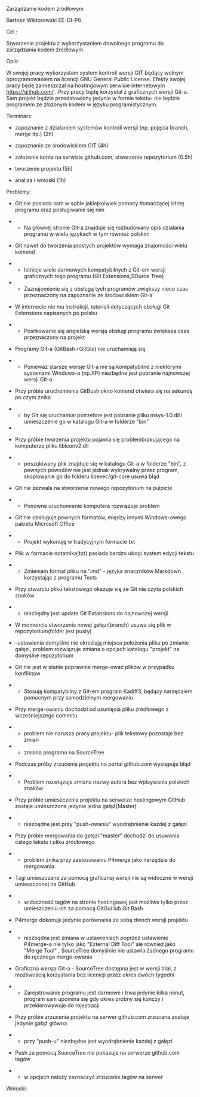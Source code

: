 Zarządzanie kodem źródłowym



Bartosz Wiktorowski EE-DI-P6



Cel :

Stworzenie projektu z wykorzystaniem dowolnego programu do zarządzania kodem
źródłowym.

Opis:

W swojej pracy wykorzystam system kontroli wersji GIT będący wolnym
oprogramowaniem na licencji GNU General Public License. Efekty swojej pracy będę
zamieszczał  na hostingowym serwisie internetowym  https://github.com/ . Przy
pracy będę korzystał z graficznych wersji Git-a. Sam projekt będzie
przedstawiony jedynie w formie tekstu- nie będzie programem ze złożonym kodem w
języku programistycznym.



Terminarz:

-   zapoznanie z działaniem systemów kontroli wersji (np. pojęcia branch, merge
    itp.) (2h)

-   zapoznanie ze środowiskiem GIT (4h)

-   założenie konta na serwisie github.com, stworzenie repozytorium (0.5h)

-   tworzenie projektu (5h)

-   analiza i wnioski (1h)



Problemy:

-   Git nie posiada sam w sobie jakiejkolwiek pomocy tłumaczącej istotę programu
    oraz posługiwanie się nim

-   - Na głównej stronie Git-a znajduje się rozbudowany opis działania programu
    w wielu językach w tym również polskim



-   Git nawet do tworzenia prostych projektów wymaga znajomości wielu komend

-   - Istnieje wiele darmowych kompatybilnych z Git-em wersji graficznych tego
    programu (Git Extensions,SOurce Tree)

-   - Zaznajomienie się z obsługą tych programów zwiększy nieco czas
    przeznaczony na zapoznanie ze środowiskiem Git-a



-   W internecie nie ma instrukcji, tutoriali dotyczących obsługi Git Extensions
    napisanych po polsku

-   - Posiłkowanie się angielską wersją obsługi programu zwiększa czas
    przeznaczony na projekt



-   Programy Git-a (GitBash i GitGui) nie uruchamiają się

-   - Ponieważ starsze wersje Git-a nie są kompatybilne z niektórymi systemami
    Windows-a (np.XP) niezbędne jest pobranie najnowszej wersji Git-a



-   Przy próbie uruchomienia GitBush okno komend otwiera się na sekundę po czym
    znika

-   - by Git się uruchamiał potrzebne jest pobranie pliku msys-1.0.dll i
    umieszczenie go w katalogu Git-a w folderze "bin"

-   

-   Przy próbie tworzenia projektu pojawia się problembrakującego na komputerze
    pliku libiconv2.dll

-   - poszukiwany plik znajduje się w katalogu Git-a w folderze "bin", z pewnych
    powodów nie jest jednak wykrywalny przez program, skopiowanie go do folderu
    libexec/git-core usuwa błąd



-   Git nie zezwala na stworzenie nowego repozytorium na pulpicie

-   - Ponowne uruchomienie komputera rozwiązuje problem



-   Git nie obsługuje pewnych formatów, między innymi Windows-owego pakietu
    Microsoft Office

-   - Projekt wykonuję w tradycyjnym formacie txt



-   Plik w formacie notatnika(txt) pasiada bardzo ubogi system edycji tekstu

-   - Zmieniam format pliku na ".md" - języka znaczników Markdown , korzystając
    z programu Texts



-   Przy otwarciu pliku tekstowego okazuje się że Git nie czyta polskich znaków

-   - niezbędny jest update Git Extansions do najnowszej wersji



-   W momencie stworzenia nowej gałęzi(branch) usuwa się plik w
    repozytorium(folder jest pusty)

-   -ustawienia domyślne nie określają miejsca położenia pliku po zmianie
    gałęzi, problem rozwiązuje zmiana o opcjach katalogu "projekt" na domyślne
    repozytorium



-   Git nie jest w stanie poprawnie merge-ować plików w przypadku konfliktów

-   - Stosuję kompatybilny z Git-em program Kadiff3, będący narzędziem pomocnym
    przy samodzielnym mergowaniu



-   Przy merge-owaniu dochodzi od usunięcia pliku źródłowego z  wcześniejszego
    commitu

-   - problem nie narusza pracy projektu- plik tekstowy pozostaje bez zmian

-   - zmiana programu na SourceTree



-   Podczas próby zrzucenia projektu na portal github.com występuje błąd

-   - Problem rozwiązuje zmiana nazwy autora bez wpisywania polskich znaków



-   Przy próbie umieszczenia projektu na serwerze hostingowym GitHub zostaje
    umieszczona jedynie jedna gałąź(Master)

-   - niezbędne jest przy "push-owaniu" wyodrębnienie każdej z gałęzi



-   Przy próbie mergowania do gałęzi "master" dochodzi do usuwania całego tekstu
    i pliku źródłowego

-   - problem znika przy zastosowaniu P4merge jako narzędzia do mergowania



-   Tagi umieszczane za pomocą graficznej wersji nie są widoczne w wersji
    umieszczonej na GitHub

-   - widoczność tagów na stronie hostingowej jest możliwe tylko przez
    umieszczeniu ich za pomocą GitGui lub Git Bash



-   P4merge dokonuje jedynie porównania ze sobą dwóch wersji projektu

-   - niezbędna jest zmiana w ustawieniach poprzez ustawienie P4merge-a nie
    tylko jako "External Diff Tool" ale również jako "Merge Tool" , SourceTree
    domyślnie nie ustawia żadnego programu do ręcznego merge-owania



-   Graficzna wersja Git-a - SourceTree dostępna jest w wersji trial, z
    możliwością korzystania bez licenicji przez okres dwóch tygodni

-   - Zarejstrowanie programu jest darmowe i trwa jedynie kilka minut, program
    sam upomina się gdy okres próbny się kończy i przekierowywuje do rejestracji



-   Przy próbie zrzucenia projektu na serwer github.com zrzucana zostaje jedynie
    gałąź główna

-   - przy "push-u" niezbędne jest wyodrębnienie każdej z gałęzi



-   Push za pomocą SourceTree nie pokazuje na serwerze github.com tagów

-   - w opcjach należy zaznaczyć zrzucanie tagów na serwer



Wnioski:




